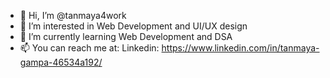 - 👋 Hi, I’m @tanmaya4work
- 👀 I’m interested in Web Development and UI/UX design
- 🌱 I’m currently learning Web Development and DSA
- 📫 You can reach me at: Linkedin: https://www.linkedin.com/in/tanmaya-gampa-46534a192/
